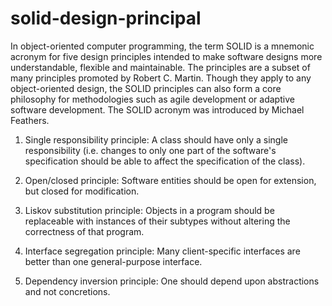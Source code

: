 # solid-design-principal
In object-oriented computer programming, the term SOLID is a mnemonic acronym for five design principles intended to make software designs more understandable, flexible and maintainable. The principles are a subset of many principles promoted by Robert C. Martin. Though they apply to any object-oriented design, the SOLID principles can also form a core philosophy for methodologies such as agile development or adaptive software development. The SOLID acronym was introduced by Michael Feathers.

1. Single responsibility principle: A class should have only a single responsibility (i.e. changes to only one part of the software's specification should be 
able to affect the specification of the class).

2. Open/closed principle: Software entities should be open for extension, but closed for modification.

3. Liskov substitution principle: Objects in a program should be replaceable with instances of their subtypes without altering the correctness of that program.

4. Interface segregation principle: Many client-specific interfaces are better than one general-purpose interface.

5. Dependency inversion principle: One should depend upon abstractions and not concretions.

